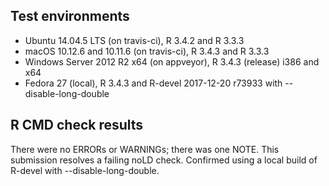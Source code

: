 ## Test environments

* Ubuntu 14.04.5 LTS (on travis-ci), R 3.4.2 and R 3.3.3
* macOS 10.12.6 and 10.11.6 (on travis-ci), R 3.4.3 and R 3.3.3
* Windows Server 2012 R2 x64 (on appveyor), R 3.4.3 (release) i386 and x64
* Fedora 27 (local), R 3.4.3 and R-devel 2017-12-20 r73933 with --disable-long-double

## R CMD check results

There were no ERRORs or WARNINGs; there was one NOTE. This submission resolves a
failing noLD check. Confirmed using a local build of R-devel with
--disable-long-double.
